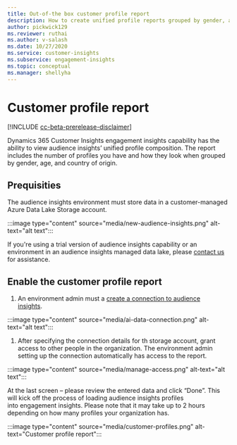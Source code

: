 ```yaml
---
title: Out-of-the box customer profile report
description: How to create unified profile reports grouped by gender, age, and country of origin.
author: pickwick129
ms.reviewer: ruthai
ms.author: v-salash
ms.date: 10/27/2020
ms.service: customer-insights
ms.subservice: engagement-insights 
ms.topic: conceptual
ms.manager: shellyha
---
```


# Customer profile report

[!INCLUDE [cc-beta-prerelease-disclaimer](includes/cc-beta-prerelease-disclaimer.md)]

Dynamics 365 Customer Insights engagement insights capability has the ability to view audience insights’ unified profile composition. The report includes the number of profiles you have and how they look when grouped by gender, age, and country of origin. 

## Prequisities

The audience insights environment must store data in a customer-managed Azure Data Lake Storage account.

:::image type="content" source="media/new-audience-insights.png" alt-text="alt text":::

If you're using a trial version of audience insights capability or an environment in an audience insights managed data lake, please [contact us](https://go.microsoft.com/fwlink/?linkid=2145734) for assistance.  


## Enable the customer profile report

1. An environment admin must a [create a connection to audience insights](configure-connections.md).  

:::image type="content" source="media/ai-data-connection.png" alt-text="alt text":::

1. After specifying the connection details for th storage account, grant access to other people in the organization. The environment admin setting up the connection automatically has access to the report. 

:::image type="content" source="media/manage-access.png" alt-text="alt text":::

At the last screen – please review the entered data and click “Done”. This will kick off the process of loading audience insights profiles into engagement insights. Please note that it may take up to 2 hours depending on how many profiles your organization has. 

:::image type="content" source="media/customer-profiles.png" alt-text="Customer profile report":::